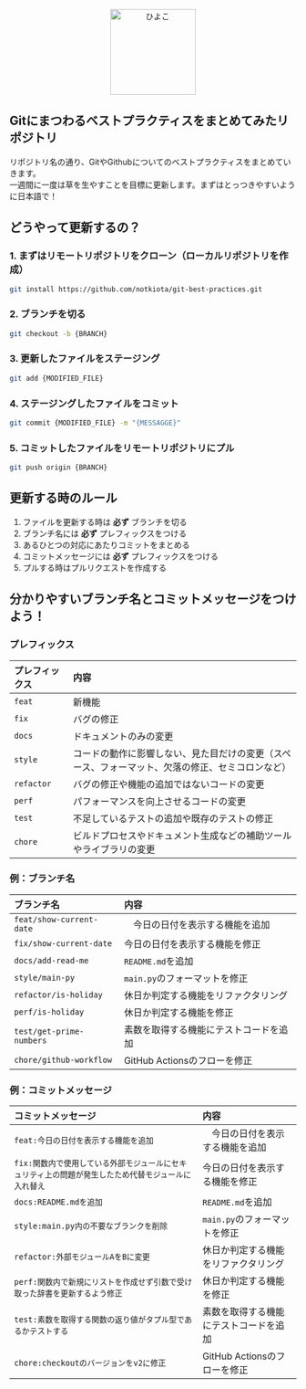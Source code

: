 <p align="center"><img width="150" src="https://cdnjs.cloudflare.com/ajax/libs/twemoji/14.0.0/svg/1f423.svg" alt="ひよこ"></p>

## Gitにまつわるベストプラクティスをまとめてみたリポジトリ
リポジトリ名の通り、GitやGithubについてのベストプラクティスをまとめていきます。  
一週間に一度は草を生やすことを目標に更新します。まずはとっつきやすいように日本語で！

## どうやって更新するの？

### 1. まずはリモートリポジトリをクローン（ローカルリポジトリを作成）

```bash
git install https://github.com/notkiota/git-best-practices.git
```

### 2. ブランチを切る

```bash
git checkout -b {BRANCH}
```

### 3. 更新したファイルをステージング

```bash
git add {MODIFIED_FILE}
```

### 4. ステージングしたファイルをコミット

```bash
git commit {MODIFIED_FILE} -m "{MESSAGGE}"
```

### 5. コミットしたファイルをリモートリポジトリにプル

```bash
git push origin {BRANCH}
```

## 更新する時のルール

1. ファイルを更新する時は **必ず** ブランチを切る 
2. ブランチ名には **必ず** プレフィックスをつける
3. あるひとつの対応にあたりコミットをまとめる
4. コミットメッセージには **必ず** プレフィックスをつける
5. プルする時はプルリクエストを作成する

## 分かりやすいブランチ名とコミットメッセージをつけよう！

### プレフィックス

| プレフィックス | 内容 |
| :- | :- |
| `feat` | 新機能 |
| `fix` | バグの修正 |
| `docs` | ドキュメントのみの変更 |
| `style` | コードの動作に影響しない、見た目だけの変更（スペース、フォーマット、欠落の修正、セミコロンなど） |
| `refactor` | バグの修正や機能の追加ではないコードの変更 |
| `perf` | パフォーマンスを向上させるコードの変更 |
| `test` | 不足しているテストの追加や既存のテストの修正 |
| `chore` | ビルドプロセスやドキュメント生成などの補助ツールやライブラリの変更 |

### 例：ブランチ名

| ブランチ名 | 内容 |
| :- | :- |
| `feat/show-current-date` |　今日の日付を表示する機能を追加 |
| `fix/show-current-date` | 今日の日付を表示する機能を修正 |
| `docs/add-read-me` | `README.md`を追加 |
| `style/main-py` | `main.py`のフォーマットを修正 |
| `refactor/is-holiday` | 休日か判定する機能をリファクタリング |
| `perf/is-holiday` | 休日か判定する機能を修正 |
| `test/get-prime-numbers` | 素数を取得する機能にテストコードを追加 |
| `chore/github-workflow` | GitHub Actionsのフローを修正 |

### 例：コミットメッセージ

| コミットメッセージ | 内容 |
| :- | :- |
| `feat:今日の日付を表示する機能を追加` |　今日の日付を表示する機能を追加 |
| `fix:関数内で使用している外部モジュールにセキュリティ上の問題が発生したため代替モジュールに入れ替え` | 今日の日付を表示する機能を修正 |
| `docs:README.mdを追加` | `README.md`を追加 |
| `style:main.py内の不要なブランクを削除` | `main.py`のフォーマットを修正 |
| `refactor:外部モジュールAをBに変更` | 休日か判定する機能をリファクタリング |
| `perf:関数内で新規にリストを作成せず引数で受け取った辞書を更新するよう修正` | 休日か判定する機能を修正 |
| `test:素数を取得する関数の返り値がタプル型であるかテストする` | 素数を取得する機能にテストコードを追加 |
| `chore:checkoutのバージョンをv2に修正` | GitHub Actionsのフローを修正 |
